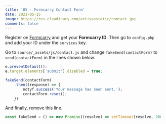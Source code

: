 ```yaml
---
title: '05 - Formcarry Contact Form'
date: 2021-05-15
image: https://res.cloudinary.com/artisanstatic/contact.jpg
comments: false
---
```

Register on [Formcarry](https://formcarry.com/register) and get your **Formcarry ID**. Then go to `config.php` and add your ID under the `services` key.

Go to `source/_assets/js/contact.js` and change `fakeSend(contactForm)` to `send(contactForm)` in the lines shown below.

```js
e.preventDefault();
e.target.elements['submit'].disabled = true;

fakeSend(contactForm)
    .then((response) => {
        notyf.success('Your message has been sent.');
        contactForm.reset();
    })
```

And finally, remove this line.

```js
const fakeSend = () => new Promise((resolve) => setTimeout(resolve, 2000));
```
